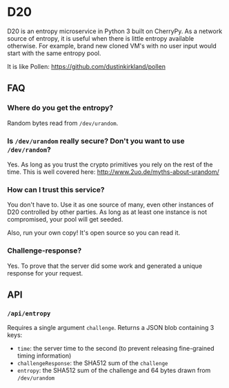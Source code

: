 # D20
D20 is an entropy microservice in Python 3 built on CherryPy. As a network source of entropy, it is useful when there is little entropy available otherwise. For example, brand new cloned VM's with no user input would start with the same entropy pool.

It is like Pollen: https://github.com/dustinkirkland/pollen

## FAQ

### Where do you get the entropy?
Random bytes read from `/dev/urandom`.

### Is `/dev/urandom` really secure? Don't you want to use `/dev/random`?
Yes. As long as you trust the crypto primitives you rely on the rest of the time. This is well covered here: http://www.2uo.de/myths-about-urandom/

### How can I trust this service?
You don't have to.  Use it as one source of many, even other instances of D20 controlled by other parties. As long as at least one instance is not compromised, your pool will get seeded.

Also, run your own copy! It's open source so you can read it.

### Challenge-response?
Yes. To prove that the server did some work and generated a unique response for your request.

## API

### `/api/entropy`
Requires a single argument `challenge`. Returns a JSON blob containing 3 keys:

* `time`: the server time to the second (to prevent releasing fine-grained timing information)
* `challengeResponse`: the SHA512 sum of the `challenge`
* `entropy`: the SHA512 sum of the challenge and 64 bytes drawn from `/dev/urandom`